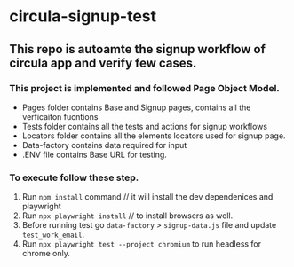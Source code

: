 # circula-signup-test
## This repo is autoamte the signup workflow of circula app and verify few cases.

### This project is implemented and followed Page Object Model.
- Pages folder contains Base and Signup pages, contains all the verficaiton fucntions  
- Tests folder contains all the tests and actions for signup workflows
- Locators folder contains all the elements locators used for signup page.
- Data-factory contains data required for input
- .ENV file contains Base URL for testing.

### To execute follow these step.
1. Run `npm install` command // it will install the dev dependenices and playwright
2. Run `npx playwright install` // to install browsers as well.
3. Before running test go `data-factory` > `signup-data.js` file and update `test_work_email`. 
4. Run `npx playwright test --project chromium` to run headless for chrome only.
